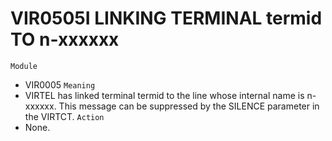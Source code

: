 # VIR0505I  LINKING TERMINAL termid TO n-xxxxxx
`Module`
- VIR0005
`Meaning`
- VIRTEL has linked terminal termid to the line whose internal name is n-xxxxxx. This message can be suppressed by the SILENCE parameter in the VIRTCT.
`Action`
- None.
